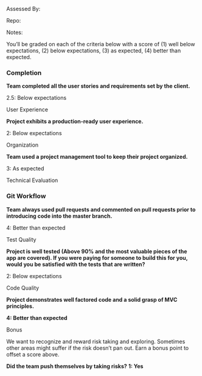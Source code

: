 Assessed By:

Repo:

Notes:

You’ll be graded on each of the criteria below with a score of (1) well below expectations, (2) below expectations, (3) as expected, (4) better than expected.

### Completion

**Team completed all the user stories and requirements set by the client.**

2.5: Below expectations

User Experience

**Project exhibits a production-ready user experience.**

2: Below expectations

Organization

**Team used a project management tool to keep their project organized.**

3: As expected

Technical Evaluation

### Git Workflow

**Team always used pull requests and commented on pull requests prior to introducing code into the master branch.**

4: Better than expected

Test Quality

**Project is well tested (Above 90% and the most valuable pieces of the app are covered). If you were paying for someone to build this for you, would you be satisfied with the tests that are written?**

2: Below expectations

Code Quality

**Project demonstrates well factored code and a solid grasp of MVC principles.**

**4: Better than expected**

Bonus

We want to recognize and reward risk taking and exploring. Sometimes other areas might suffer if the risk doesn’t pan out. Earn a bonus point to offset a score above.

**Did the team push themselves by taking risks?**
**1: Yes**
